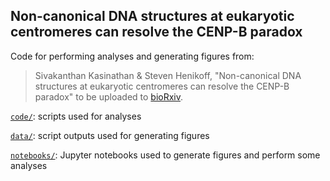 ## Non-canonical DNA structures at eukaryotic centromeres can resolve the CENP-B paradox

Code for performing analyses and generating figures from:

> Sivakanthan Kasinathan & Steven Henikoff, "Non-canonical DNA structures at eukaryotic centromeres can resolve the CENP-B paradox" to be uploaded to [bioRxiv](http://www.biorxiv.org).

[`code/`](code/): scripts used for analyses

[`data/`](data/): script outputs used for generating figures

[`notebooks/`](notebooks/): Jupyter notebooks used to generate figures and perform some analyses
